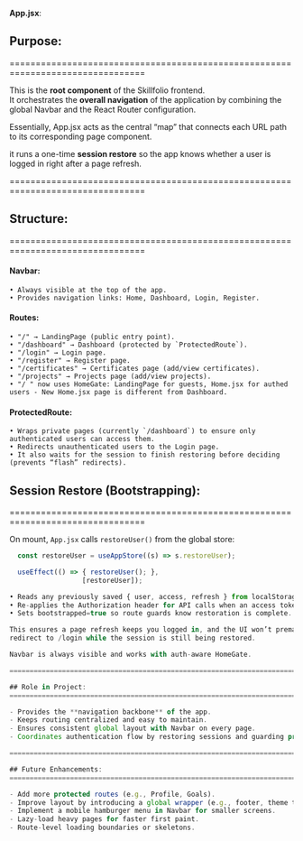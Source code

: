 **App.jsx**:

  ## Purpose:
  ================================================================================

  This is the **root component** of the Skillfolio frontend.  
  It orchestrates the **overall navigation** of the application by combining the 
  global Navbar and the React Router configuration.  

  Essentially, App.jsx acts as the central “map” that connects each URL path 
  to its corresponding page component.

  it runs a one-time **session restore** so the app knows whether a user is logged in
  right after a page refresh.

  ================================================================================

  ## Structure:
  ================================================================================

  #### Navbar:
    • Always visible at the top of the app.  
    • Provides navigation links: Home, Dashboard, Login, Register.

  #### Routes:
    • "/" → LandingPage (public entry point).  
    • "/dashboard" → Dashboard (protected by `ProtectedRoute`).  
    • "/login" → Login page.  
    • "/register" → Register page.  
    • "/certificates" → Certificates page (add/view certificates).  
    • "/projects" → Projects page (add/view projects).
    • "/ " now uses HomeGate: LandingPage for guests, Home.jsx for authed users - New Home.jsx page is different from Dashboard.

  #### ProtectedRoute:
    • Wraps private pages (currently `/dashboard`) to ensure only authenticated users can access them.  
    • Redirects unauthenticated users to the Login page.
    • It also waits for the session to finish restoring before deciding (prevents “flash” redirects).

  ## Session Restore (Bootstrapping):
  ================================================================================

  On mount, `App.jsx` calls `restoreUser()` from the global store:
  ```jsx
    const restoreUser = useAppStore((s) => s.restoreUser);

    useEffect(() => { restoreUser(); }, 
                    [restoreUser]);

  • Reads any previously saved { user, access, refresh } from localStorage.
  • Re-applies the Authorization header for API calls when an access token exists.
  • Sets bootstrapped=true so route guards know restoration is complete.

  This ensures a page refresh keeps you logged in, and the UI won’t prematurely
  redirect to /login while the session is still being restored.

  Navbar is always visible and works with auth-aware HomeGate.

  ================================================================================

  ## Role in Project:
  ================================================================================

  - Provides the **navigation backbone** of the app.  
  - Keeps routing centralized and easy to maintain.  
  - Ensures consistent global layout with Navbar on every page.  
  - Coordinates authentication flow by restoring sessions and guarding private routes.

  ================================================================================

  ## Future Enhancements:
  ================================================================================

  - Add more protected routes (e.g., Profile, Goals).  
  - Improve layout by introducing a global wrapper (e.g., footer, theme toggle).  
  - Implement a mobile hamburger menu in Navbar for smaller screens.  
  - Lazy-load heavy pages for faster first paint.
  - Route-level loading boundaries or skeletons.
  